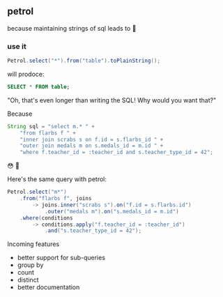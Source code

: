 ## petrol

because maintaining strings of sql leads to :shit:

### use it

```java
Petrol.select("*").from("table").toPlainString();
```

will prodoce:

```sql
SELECT * FROM table;
```

"Oh, that's even longer than writing the SQL! Why would you want that?"

Because

```java
String sql = "select m.* " +
    "from flarbs f " +
    "inner join scrabs s on f.id = s.flarbs_id " +
    "outer join medals m on s.medals_id = m.id " +
    "where f.teacher_id = :teacher_id and s.teacher_type_id = 42";
```

:flushed: :gun:

Here's the same query with petrol:

```Java
Petrol.select("m*")
    .from("flarbs f", joins
        -> joins.inner("scrabs s").on("f.id = s.flarbs.id")
            .outer("medals m").on("s.medals_id = m.id")
    .where(conditions
        -> conditions.apply("f.teacher_id = :teacher_id")
            .and("s.teacher_type_id = 42");
```

Incoming features

* better support for sub-queries
* group by
* count
* distinct
* better documentation
